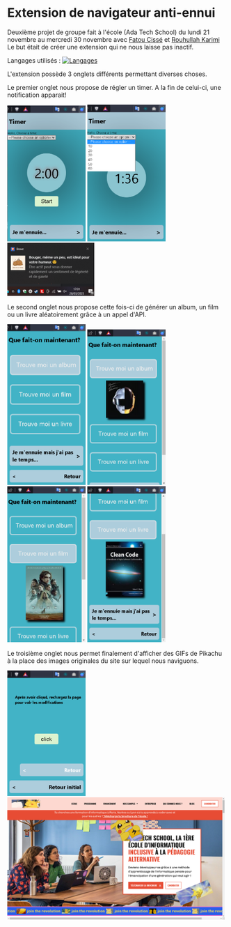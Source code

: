 # Extension de navigateur anti-ennui


Deuxième projet de groupe fait à l'école (Ada Tech School) du lundi 21 novembre au mercredi 30 novembre avec [Fatou Cissé](https://github.com/Fatou-hub) et [Rouhullah Karimi](https://github.com/Huor97)
Le but était de créer une extension qui ne nous laisse pas inactif.

Langages utilisés : [![Langages](https://skillicons.dev/icons?i=html,css,js)](https://skillicons.dev) 

L'extension possède 3 onglets différents permettant diverses choses.  

Le premier onglet nous propose de régler un timer. A la fin de celui-ci, une notification apparait!  

<img src="https://github.com/Lilinnfr/Images/blob/63dc533c37369e88d139583194124e8a25792c3a/Extension_navigateur_1.png" alt="capture d'écran" width="180"> <img src="https://github.com/Lilinnfr/Images/blob/63dc533c37369e88d139583194124e8a25792c3a/Extension_navigateur_2.png" alt="capture d'écran" width="180"> <img src="https://github.com/Lilinnfr/Images/blob/63dc533c37369e88d139583194124e8a25792c3a/Extension_navigateur_9.png" alt="capture d'écran" width="200">  

Le second onglet nous propose cette fois-ci de générer un album, un film ou un livre aléatoirement grâce à un appel d'API.  

<img src="https://github.com/Lilinnfr/Images/blob/63dc533c37369e88d139583194124e8a25792c3a/Extension_navigateur_4.png" alt="capture d'écran" width="180"> <img src="https://github.com/Lilinnfr/Images/blob/63dc533c37369e88d139583194124e8a25792c3a/Extension_navigateur_5.png" alt="capture d'écran" width="180"> <img src="https://github.com/Lilinnfr/Images/blob/63dc533c37369e88d139583194124e8a25792c3a/Extension_navigateur_6.png" alt="capture d'écran" width="180"> <img src="https://github.com/Lilinnfr/Images/blob/63dc533c37369e88d139583194124e8a25792c3a/Extension_navigateur_7.png" alt="capture d'écran" width="180">  

Le troisième onglet nous permet finalement d'afficher des GIFs de Pikachu à la place des images originales du site sur lequel nous naviguons. 

<img src="https://github.com/Lilinnfr/Images/blob/63dc533c37369e88d139583194124e8a25792c3a/Extension_navigateur_8.png" alt="capture d'écran" width="180"> <img src="https://github.com/Lilinnfr/Images/blob/63dc533c37369e88d139583194124e8a25792c3a/Extension_navigateur_10.png" alt="capture d'écran" width="500">
